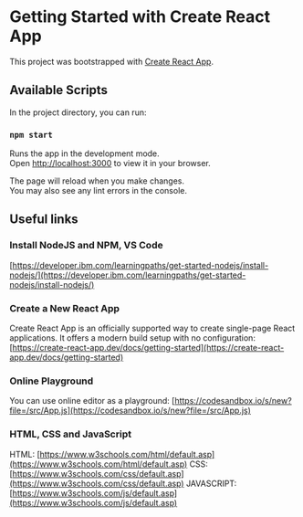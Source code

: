 # Getting Started with Create React App

This project was bootstrapped with [Create React App](https://github.com/facebook/create-react-app).

## Available Scripts

In the project directory, you can run:

### `npm start`

Runs the app in the development mode.\
Open [http://localhost:3000](http://localhost:3000) to view it in your browser.

The page will reload when you make changes.\
You may also see any lint errors in the console.

## Useful links

### Install NodeJS and NPM, VS Code

[https://developer.ibm.com/learningpaths/get-started-nodejs/install-nodejs/](https://developer.ibm.com/learningpaths/get-started-nodejs/install-nodejs/)

### Create a New React App

Create React App is an officially supported way to create single-page React applications. It offers a modern build setup with no configuration: [https://create-react-app.dev/docs/getting-started](https://create-react-app.dev/docs/getting-started)

### Online Playground

You can use online editor as a playground: [https://codesandbox.io/s/new?file=/src/App.js](https://codesandbox.io/s/new?file=/src/App.js)

### HTML, CSS and JavaScript
HTML: [https://www.w3schools.com/html/default.asp](https://www.w3schools.com/html/default.asp)
CSS: [https://www.w3schools.com/css/default.asp](https://www.w3schools.com/css/default.asp)
JAVASCRIPT: [https://www.w3schools.com/js/default.asp](https://www.w3schools.com/js/default.asp)
